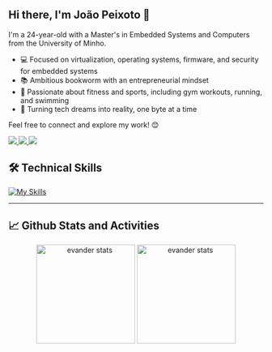 ## Hi there, I'm João Peixoto 👋

I'm a 24-year-old with a Master's in Embedded Systems and Computers from the University of Minho. 

- 💻 Focused on virtualization, operating systems, firmware, and security for embedded systems
- 📚 Ambitious bookworm with an entrepreneurial mindset
- 🌱 Passionate about fitness and sports, including gym workouts, running, and swimming
- 🚀 Turning tech dreams into reality, one byte at a time

Feel free to connect and explore my work! 😊

<a href="https://www.linkedin.com/in/jo%C3%A3o-peixoto-667a8821a/">
  <img src="https://skillicons.dev/icons?i=linkedin" />
</a>
<a href="https://x.com/joaopeixoto13">
  <img src="https://skillicons.dev/icons?i=twitter" />
</a>
<a href="mailto:joaopeixotooficial@gmail.com">
  <img src="https://skillicons.dev/icons?i=gmail" />
</a>
<br>

## 🛠 Technical Skills

[![My Skills](https://skillicons.dev/icons?i=c,cpp,rust,python,bash,cmake,linux,git,github,githubactions,gitlab,matlab,vim,vscode,arduino,raspberrypi,ubuntu,debian,redhat,sqlite,notion)](https://skillicons.dev)

---

## 📈 Github Stats and Activities

<p align="center">
    <img height='195px' src="https://github-readme-stats.vercel.app/api?username=joaopeixoto13&show_icons=true=anuraghazra&show_icons=true&theme=aura" alt="evander stats"/>
    <img height='195px' src="https://github-readme-stats.vercel.app/api/top-langs/?username=joaopeixoto13&layout=compact&theme=aura" alt="evander stats"/>
</p>
